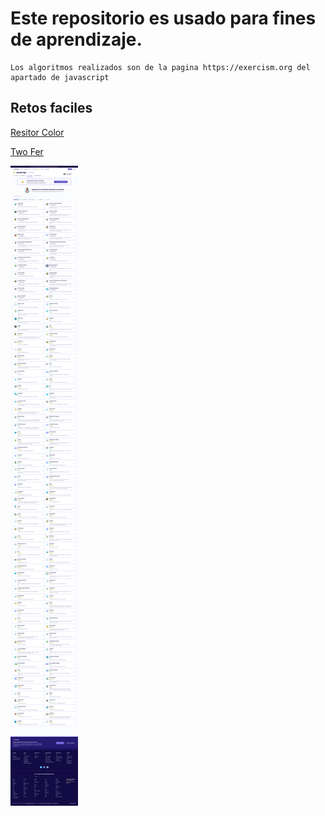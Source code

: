 # Este repositorio es usado para fines de aprendizaje.
    
    Los algoritmos realizados son de la pagina https://exercism.org del apartado de javascript

## Retos faciles

[Resitor Color](excersim/basico/Resistor_color.js)

[Two Fer](excersim/basico/Two_Fer.js)

![Alt text](img/exercismpage.jpg)

